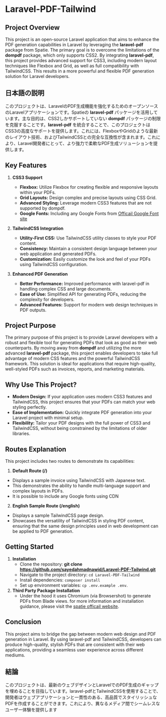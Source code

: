 # Laravel-PDF-Tailwind

## Project Overview
This project is an open-source Laravel application that aims to enhance the PDF generation capabilities in Laravel by leveraging the __laravel-pdf__ package from Spatie. The primary goal is to overcome the limitations of the __dompdf__ package, which only supports CSS2. By integrating __laravel-pdf__, this project provides advanced support for CSS3, including modern layout techniques like Flexbox and Grid, as well as full compatibility with TailwindCSS. This results in a more powerful and flexible PDF generation solution for Laravel developers.

## 日本語の説明
このプロジェクトは、LaravelのPDF生成機能を強化するためのオープンソースのLaravelアプリケーションです。Spatieの __laravel-pdf__ パッケージを活用しています。主な目的は、CSS2しかサポートしていない __dompdf__ パッケージの制限を克服することです。__laravel-pdf__ を統合することで、このプロジェクトはCSS3の高度なサポートを提供します。これには、FlexboxやGridのような最新のレイアウト技術、およびTailwindCSSとの完全な互換性が含まれます。これにより、Laravel開発者にとって、より強力で柔軟なPDF生成ソリューションを提供します。

## Key Features
1. __CSS3 Support__
   - __Flexbox:__ Utilize Flexbox for creating flexible and responsive layouts within your PDFs.
   - __Grid Layouts:__ Design complex and precise layouts using CSS Grid.
   - __Advanced Styling:__ Leverage modern CSS3 features that are not supported by dompdf.
   - __Google Fonts:__ Including any Google Fonts from [Officail Google Font site](https://fonts.google.com)

2. __TailwindCSS Integration__
    - __Utility-First CSS:__ Use TailwindCSS utility classes to style your PDF content.
    - __Consistency:__ Maintain a consistent design language between your web application and generated PDFs.
    - __Customization:__ Easily customize the look and feel of your PDFs using TailwindCSS configuration.

3. __Enhanced PDF Generation__
   - __Better Performance:__ Improved performance with laravel-pdf in handling complex CSS and large documents.
   - __Ease of Use:__ Simplified API for generating PDFs, reducing the complexity for developers.
   - __Advanced Features:__ Support for modern web design techniques in PDF outputs.

## Project Purpose
The primary purpose of this project is to provide Laravel developers with a robust and flexible tool for generating PDFs that look as good as their web counterparts. By moving away from __dompdf__ and utilizing the more advanced __laravel-pdf__ package, this project enables developers to take full advantage of modern CSS features and the powerful TailwindCSS framework. This solution is ideal for applications that require high-quality, well-styled PDFs such as invoices, reports, and marketing materials.

## Why Use This Project?

- __Modern Design:__ If your application uses modern CSS3 features and TailwindCSS, this project ensures that your PDFs can match your web styling perfectly.
- __Ease of Implementation:__ Quickly integrate PDF generation into your Laravel project with minimal setup.
- __Flexibility:__ Tailor your PDF designs with the full power of CSS3 and TailwindCSS, without being constrained by the limitations of older libraries.

 ## Routes Explanation 

This project includes two routes to demonstrate its capabilities:

1. __Default Route (/)__

- Displays a sample invoice using TailwindCSS with Japanese text.
- This demonstrates the ability to handle multi-language support and complex layouts in PDFs.
- It is possible to include any Google fonts using CDN

2. __English Sample Route (/english)__

- Displays a sample TailwindCSS page design.
- Showcases the versatility of TailwindCSS in styling PDF content, ensuring that the same design principles used in web development can be applied to PDF generation.

## Getting Started
1. __Installation__
   - Clone the repository: __git clone https://github.com/sayedahmadnawid/Laravel-PDF-Tailwind.git__
   - Navigate to the project directory: `cd Laravel-PDF-Tailwind`
   - Install dependencies: `composer install`
   - Set up environment variables: `cp .env.example .env`.
2. __Third Party Package Installation__
   -  Under the hood it uses Chromium (via Browsershot) to generate PDFs from Blade views. for more information and installation guidance, please visit the [spatie officail website](https://spatie.be/docs/browsershot/v4/requirements).


## Conclusion

This project aims to bridge the gap between modern web design and PDF generation in Laravel. By using laravel-pdf and TailwindCSS, developers can produce high-quality, stylish PDFs that are consistent with their web applications, providing a seamless user experience across different mediums.

## 結論
このプロジェクトは、最新のウェブデザインとLaravelでのPDF生成のギャップを埋めることを目指しています。laravel-pdfとTailwindCSSを使用することで、開発者はウェブアプリケーションと一貫性のある、高品質でスタイリッシュなPDFを作成することができます。これにより、異なるメディア間でシームレスなユーザー体験を提供します
